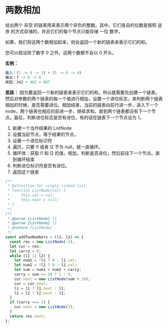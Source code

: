 # 两数相加

给出两个 非空 的链表用来表示两个非负的整数。其中，它们各自的位数是按照 逆序 的方式存储的，并且它们的每个节点只能存储 一位 数字。

如果，我们将这两个数相加起来，则会返回一个新的链表来表示它们的和。

您可以假设除了数字 0 之外，这两个数都不会以 0 开头。

**实例：**

```js
输入：(2 -> 4 -> 3) + (5 -> 6 -> 4)
输出：7 -> 0 -> 8
原因：342 + 465 = 807
```

**思路：**
因为要返回一个新的链表来表示它们的和，所以就需要先创建一个链表。然后对参数的两个链表的每一个值进行相加，设置一个进位标志，来判断两个链表相加的时候，是否需要进位。相加结束，当前的链表向前行进一步，进入下一个 node，两个链表也相应的前进一步，继续求和。直到两个链表都没有下一个节点。最后，判断进位标志是否有进位，有的话在链表下一个节点设为 1。

1. 新建一个当作结果的 ListNode  
2. 设置当前节点，等于结果的节点。  
3. 设置一个进位标识符  
4. 遍历，只要 l1 或者 l2 不为 null，就一直循环。  
5. 循环体：获取 l1 和 l2 的值，相加，判断是否进位，然后前往下一个节点。直到循环结束  
6. 判断进位标识符是否有进位。  
7. 返回这个链表

```js
/**
 * Definition for singly-linked list.
 * function ListNode(val) {
 *     this.val = val;
 *     this.next = null;
 * }
 */
/**
 * @param {ListNode} l1
 * @param {ListNode} l2
 * @return {ListNode}
 */
const addTwoNumbers = (l1, l2) => {
  const res = new ListNode(-1);
  let cur = res;
  let carry = 0;
  while (l1 || l2) {
    let num1 = !l1 ? 0 : l1.val;
    let num2 = !l2 ? 0 : l2.val;
    let sum = num1 + num2 + carry;
    carry = sum >= 10 ? 1 : 0;
    cur.next = new ListNode(sum % 10);
    cur = cur.next;
    l1 = l1 ? l1.next : l1;
    l2 = l2 ? l2.next : l2;
  }
  if (carry === 1) {
    cur.next = new ListNode(1);
  }
  return res.next;
};
```
